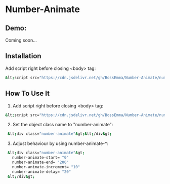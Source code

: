 # Number-Animate

## Demo:
  Coming soon...
  
## Installation
  Add script right before closing &lt;body&gt; tag:
   ```bash
   &lt;script src="https://cdn.jsdelivr.net/gh/BossEmma/Number-Animate/number_animate.js"&gt;&lt;/script&gt;
   ```

## How To Use It
  1. Add script right before closing &lt;body&gt; tag:
   ```bash
   &lt;script src="https://cdn.jsdelivr.net/gh/BossEmma/Number-Animate/number_animate.js"&gt;&lt;/script&gt;
   ```
  2. Set the object class name to "number-animate":
   ```bash
    &lt;div class="number-animate"&gt;&lt;/div&gt;
   ```

  3. Adjust behaviour by using number-animate-*:
   ```bash
    &lt;div class="number-animate"&gt;
      number-animate-start= "0"
      number-animate-end= "200"
      number-animate-increment= "10"
      number-animate-delay= "20"
    &lt;/div&gt;
   ```
